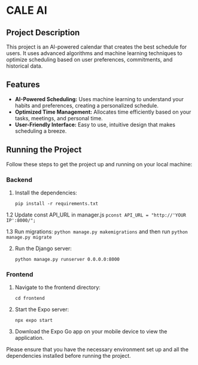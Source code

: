 # CALE AI

## Project Description

This project is an AI-powered calendar that creates the best schedule for users. It uses advanced algorithms and machine learning techniques to optimize scheduling based on user preferences, commitments, and historical data.

## Features

- **AI-Powered Scheduling:** Uses machine learning to understand your habits and preferences, creating a personalized schedule.
- **Optimized Time Management:** Allocates time efficiently based on your tasks, meetings, and personal time.
- **User-Friendly Interface:** Easy to use, intuitive design that makes scheduling a breeze.

## Running the Project

Follow these steps to get the project up and running on your local machine:

### Backend

1. Install the dependencies:

    ```
    pip install -r requirements.txt
    ```

1.2 Update const API_URL in manager.js
    ```
    pconst API_URL = "http://'YOUR IP':8000/";
    ```

1.3 Run migrations:
    ```
    python manage.py makemigrations
    ```
    and then run
    ```
    python manage.py migrate
    ```

2. Run the Django server:

    ```
    python manage.py runserver 0.0.0.0:8000
    ```

### Frontend

1. Navigate to the frontend directory:

    ```
    cd frontend
    ```

2. Start the Expo server:

    ```
    npx expo start
    ```

3. Download the Expo Go app on your mobile device to view the application.

Please ensure that you have the necessary environment set up and all the dependencies installed before running the project.
